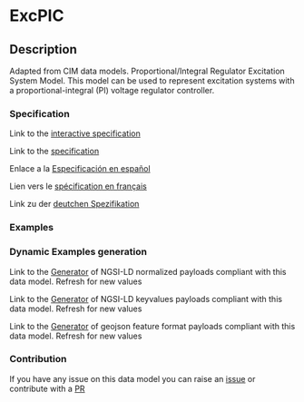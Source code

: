# ExcPIC

## Description 

Adapted from CIM data models. Proportional/Integral Regulator Excitation System Model.  This model can be used to represent excitation systems with a proportional-integral (PI) voltage regulator controller.
### Specification

Link to the [interactive specification](https://swagger.lab.fiware.org/?url=https://smart-data-models.github.io/dataModel.EnergyCIM/ExcPIC/swagger.yaml)

Link to the [specification](https://smart-data-models.github.io/dataModel.EnergyCIM/ExcPIC/doc/spec.md)

Enlace a la [Especificación en español](https://smart-data-models.github.io/dataModel.EnergyCIM/ExcPIC/doc/spec_ES.md)

Lien vers le [spécification en français](https://smart-data-models.github.io/dataModel.EnergyCIM/ExcPIC/doc/spec_FR.md)

Link zu der [deutchen Spezifikation](https://smart-data-models.github.io/dataModel.EnergyCIM/ExcPIC/doc/spec_DE.md)
### Examples
### Dynamic Examples generation

Link to the [Generator](https://smartdatamodels.org/extra/ngsi-ld_generator_v0.92.php?schemaUrl=https://raw.githubusercontent.com/smart-data-models/dataModel.EnergyCIM/master/ExcPIC/schema.json&email=info@smartdatamodels.org) of NGSI-LD normalized payloads compliant with this data model. Refresh for new values

Link to the [Generator](https://smartdatamodels.org/extra/ngsi-ld_generator_keyvalues_v0.92.php?schemaUrl=https://raw.githubusercontent.com/smart-data-models/dataModel.EnergyCIM/master/ExcPIC/schema.json&email=info@smartdatamodels.org) of NGSI-LD keyvalues payloads compliant with this data model. Refresh for new values

Link to the [Generator](https://smartdatamodels.org/extra/geojson_features_generator_v1.0.php?schemaUrl=https://raw.githubusercontent.com/smart-data-models/dataModel.EnergyCIM/master/ExcPIC/schema.json&email=info@smartdatamodels.org) of geojson feature format payloads compliant with this data model. Refresh for new values
### Contribution

 If you have any issue on this data model you can raise an [issue](https://github.com/smart-data-models/dataModel.EnergyCIM/issues)  or contribute with a [PR](https://github.com/smart-data-models/dataModel.EnergyCIM/pulls)